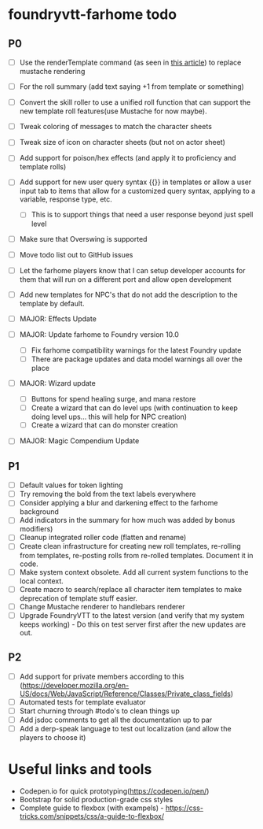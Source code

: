 # foundryvtt-farhome todo

## P0

- [ ] Use the renderTemplate command (as seen in [this article](https://foundryvtt.wiki/en/development/guides/creating-custom-dialog-windows)) to replace mustache rendering
- [ ] For the roll summary (add text saying +1 from template or something)
- [ ] Convert the skill roller to use a unified roll function that can support the new template roll features(use Mustache for now maybe).
- [ ] Tweak coloring of messages to match the character sheets
- [ ] Tweak size of icon on character sheets (but not on actor sheet)
- [ ] Add support for poison/hex effects (and apply it to proficiency and template rolls)
- [ ] Add support for new user query syntax {{}} in templates or allow a user input tab to items that allow for a customized query syntax, applying to a variable, response type, etc.
  - [ ] This is to support things that need a user response beyond just spell level
- [ ] Make sure that Overswing is supported
- [ ] Move todo list out to GitHub issues
- [ ] Let the farhome players know that I can setup developer accounts for them that will run on a different port and allow open development
- [ ] Add new templates for NPC's that do not add the description to the template by default.

- [ ] MAJOR: Effects Update
- [ ] MAJOR: Update farhome to Foundry version 10.0
  - [ ] Fix farhome compatibility warnings for the latest Foundry update
  - [ ] There are package updates and data model warnings all over the place
- [ ] MAJOR: Wizard update
  - [ ] Buttons for spend healing surge, and mana restore
  - [ ] Create a wizard that can do level ups (with continuation to keep doing level ups... this will help for NPC creation)
  - [ ] Create a wizard that can do monster creation
- [ ] MAJOR: Magic Compendium Update

## P1

- [ ] Default values for token lighting
- [ ] Try removing the bold from the text labels everywhere
- [ ] Consider applying a blur and darkening effect to the farhome background
- [ ] Add indicators in the summary for how much was added by bonus modifiers)
- [ ] Cleanup integrated roller code (flatten and rename)
- [ ] Create clean infrastructure for creating new roll templates, re-rolling from templates, re-posting rolls from re-rolled templates. Document it in code.
- [ ] Make system context obsolete. Add all current system functions to the local context.
- [ ] Create macro to search/replace all character item templates to make deprecation of template stuff easier.
- [ ] Change Mustache renderer to handlebars renderer
- [ ] Upgrade FoundryVTT to the latest version (and verify that my system keeps working) - Do this on test server first after the new updates are out.

## P2

- [ ] Add support for private members according to this (https://developer.mozilla.org/en-US/docs/Web/JavaScript/Reference/Classes/Private_class_fields)
- [ ] Automated tests for template evaluator
- [ ] Start churning through #todo's to clean things up
- [ ] Add jsdoc comments to get all the documentation up to par
- [ ] Add a derp-speak language to test out localization (and allow the players to choose it)

# Useful links and tools

- Codepen.io for quick prototyping(https://codepen.io/pen/)
- Bootstrap for solid production-grade css styles
- Complete guide to flexbox (with exampels) - https://css-tricks.com/snippets/css/a-guide-to-flexbox/
